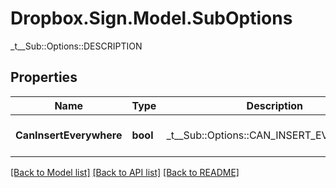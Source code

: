 # Dropbox.Sign.Model.SubOptions
_t__Sub::Options::DESCRIPTION

## Properties

Name | Type | Description | Notes
------------ | ------------- | ------------- | -------------
**CanInsertEverywhere** | **bool** |  _t__Sub::Options::CAN_INSERT_EVERYWHERE  | [optional] [default to false]

[[Back to Model list]](../README.md#documentation-for-models) [[Back to API list]](../README.md#documentation-for-api-endpoints) [[Back to README]](../README.md)

